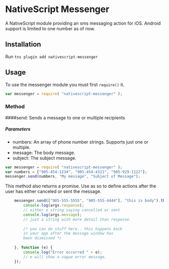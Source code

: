# NativeScript Messenger

A NativeScript module providing an sms messaging action for iOS. Android support is limited to one number as of now.

## Installation

Run `tns plugin add nativescript-messenger`

## Usage

To use the messenger module you must first `require()` it.

```js
var messenger = require( "nativescript-messenger" );
```

### Method

####send: Sends a message to one or multiple recipients

##### Parameters
* numbers: An array of phone number strings. Supports just one or multiple.
* message: The body message.
* subject: The subject message.

```js
var messenger = require( "nativescript-messenger" );
var numbers = ["905-454-1234", "905-454-4321", "905-929-1122"];
messenger.send(numbers, "My message", "Subject of Message");
```

This method also returns a promise. Use as so to define actions after the user has either canceled or sent the message.

```js
    messenger.send(["905-555-5555", "905-555-4444"], "this is body").then(function(args){
        console.log(args.response); 
        // either a string saying cancelled or sent
        console.log(args.message); 
        // just a string with more detail than response.
        
        /* you can do stuff here.. this happens back 
        in your app after the message window has 
        been dismissed */        
        
    }, function (e) {
        console.log("Error occurred " + e); 
        // e will show a vague error message.
    });    
```